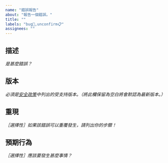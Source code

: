 ```yaml
---
name: "錯誤報告"
about: "報告一個錯誤。"
title: ""
labels: "bug🐛,unconfirm📋"
assignees: ""
---
```

## 描述

*是甚麼錯誤？*



## 版本

*必須是[安全政策](https://github.com/hugoalh-studio/NodeJS.AdvancedRandom/security/policy)中列出的受支持版本。（將此欄保留為空白將會默認為最新版本。）*



## 重現

*［選擇性］如果該錯誤可以重覆發生，請列出你的步驟！*



## 預期行為

*［選擇性］應該要發生甚麼事情？*


